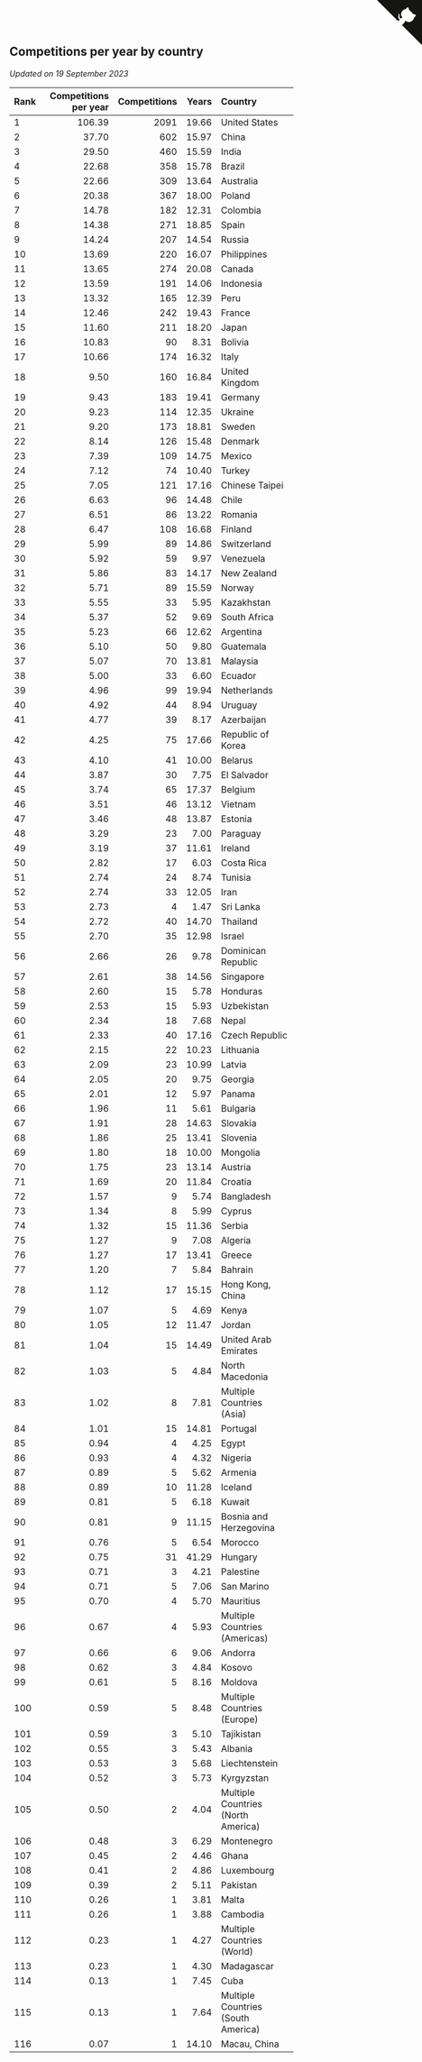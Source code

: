 ## Competitions per year by country

*Updated on 19 September 2023*

| Rank | Competitions per year | Competitions | Years | Country |
| :--- | ---: | ---: | ---: | :--- |
| 1 | 106.39 | 2091 | 19.66 | United States |
| 2 | 37.70 | 602 | 15.97 | China |
| 3 | 29.50 | 460 | 15.59 | India |
| 4 | 22.68 | 358 | 15.78 | Brazil |
| 5 | 22.66 | 309 | 13.64 | Australia |
| 6 | 20.38 | 367 | 18.00 | Poland |
| 7 | 14.78 | 182 | 12.31 | Colombia |
| 8 | 14.38 | 271 | 18.85 | Spain |
| 9 | 14.24 | 207 | 14.54 | Russia |
| 10 | 13.69 | 220 | 16.07 | Philippines |
| 11 | 13.65 | 274 | 20.08 | Canada |
| 12 | 13.59 | 191 | 14.06 | Indonesia |
| 13 | 13.32 | 165 | 12.39 | Peru |
| 14 | 12.46 | 242 | 19.43 | France |
| 15 | 11.60 | 211 | 18.20 | Japan |
| 16 | 10.83 | 90 | 8.31 | Bolivia |
| 17 | 10.66 | 174 | 16.32 | Italy |
| 18 | 9.50 | 160 | 16.84 | United Kingdom |
| 19 | 9.43 | 183 | 19.41 | Germany |
| 20 | 9.23 | 114 | 12.35 | Ukraine |
| 21 | 9.20 | 173 | 18.81 | Sweden |
| 22 | 8.14 | 126 | 15.48 | Denmark |
| 23 | 7.39 | 109 | 14.75 | Mexico |
| 24 | 7.12 | 74 | 10.40 | Turkey |
| 25 | 7.05 | 121 | 17.16 | Chinese Taipei |
| 26 | 6.63 | 96 | 14.48 | Chile |
| 27 | 6.51 | 86 | 13.22 | Romania |
| 28 | 6.47 | 108 | 16.68 | Finland |
| 29 | 5.99 | 89 | 14.86 | Switzerland |
| 30 | 5.92 | 59 | 9.97 | Venezuela |
| 31 | 5.86 | 83 | 14.17 | New Zealand |
| 32 | 5.71 | 89 | 15.59 | Norway |
| 33 | 5.55 | 33 | 5.95 | Kazakhstan |
| 34 | 5.37 | 52 | 9.69 | South Africa |
| 35 | 5.23 | 66 | 12.62 | Argentina |
| 36 | 5.10 | 50 | 9.80 | Guatemala |
| 37 | 5.07 | 70 | 13.81 | Malaysia |
| 38 | 5.00 | 33 | 6.60 | Ecuador |
| 39 | 4.96 | 99 | 19.94 | Netherlands |
| 40 | 4.92 | 44 | 8.94 | Uruguay |
| 41 | 4.77 | 39 | 8.17 | Azerbaijan |
| 42 | 4.25 | 75 | 17.66 | Republic of Korea |
| 43 | 4.10 | 41 | 10.00 | Belarus |
| 44 | 3.87 | 30 | 7.75 | El Salvador |
| 45 | 3.74 | 65 | 17.37 | Belgium |
| 46 | 3.51 | 46 | 13.12 | Vietnam |
| 47 | 3.46 | 48 | 13.87 | Estonia |
| 48 | 3.29 | 23 | 7.00 | Paraguay |
| 49 | 3.19 | 37 | 11.61 | Ireland |
| 50 | 2.82 | 17 | 6.03 | Costa Rica |
| 51 | 2.74 | 24 | 8.74 | Tunisia |
| 52 | 2.74 | 33 | 12.05 | Iran |
| 53 | 2.73 | 4 | 1.47 | Sri Lanka |
| 54 | 2.72 | 40 | 14.70 | Thailand |
| 55 | 2.70 | 35 | 12.98 | Israel |
| 56 | 2.66 | 26 | 9.78 | Dominican Republic |
| 57 | 2.61 | 38 | 14.56 | Singapore |
| 58 | 2.60 | 15 | 5.78 | Honduras |
| 59 | 2.53 | 15 | 5.93 | Uzbekistan |
| 60 | 2.34 | 18 | 7.68 | Nepal |
| 61 | 2.33 | 40 | 17.16 | Czech Republic |
| 62 | 2.15 | 22 | 10.23 | Lithuania |
| 63 | 2.09 | 23 | 10.99 | Latvia |
| 64 | 2.05 | 20 | 9.75 | Georgia |
| 65 | 2.01 | 12 | 5.97 | Panama |
| 66 | 1.96 | 11 | 5.61 | Bulgaria |
| 67 | 1.91 | 28 | 14.63 | Slovakia |
| 68 | 1.86 | 25 | 13.41 | Slovenia |
| 69 | 1.80 | 18 | 10.00 | Mongolia |
| 70 | 1.75 | 23 | 13.14 | Austria |
| 71 | 1.69 | 20 | 11.84 | Croatia |
| 72 | 1.57 | 9 | 5.74 | Bangladesh |
| 73 | 1.34 | 8 | 5.99 | Cyprus |
| 74 | 1.32 | 15 | 11.36 | Serbia |
| 75 | 1.27 | 9 | 7.08 | Algeria |
| 76 | 1.27 | 17 | 13.41 | Greece |
| 77 | 1.20 | 7 | 5.84 | Bahrain |
| 78 | 1.12 | 17 | 15.15 | Hong Kong, China |
| 79 | 1.07 | 5 | 4.69 | Kenya |
| 80 | 1.05 | 12 | 11.47 | Jordan |
| 81 | 1.04 | 15 | 14.49 | United Arab Emirates |
| 82 | 1.03 | 5 | 4.84 | North Macedonia |
| 83 | 1.02 | 8 | 7.81 | Multiple Countries (Asia) |
| 84 | 1.01 | 15 | 14.81 | Portugal |
| 85 | 0.94 | 4 | 4.25 | Egypt |
| 86 | 0.93 | 4 | 4.32 | Nigeria |
| 87 | 0.89 | 5 | 5.62 | Armenia |
| 88 | 0.89 | 10 | 11.28 | Iceland |
| 89 | 0.81 | 5 | 6.18 | Kuwait |
| 90 | 0.81 | 9 | 11.15 | Bosnia and Herzegovina |
| 91 | 0.76 | 5 | 6.54 | Morocco |
| 92 | 0.75 | 31 | 41.29 | Hungary |
| 93 | 0.71 | 3 | 4.21 | Palestine |
| 94 | 0.71 | 5 | 7.06 | San Marino |
| 95 | 0.70 | 4 | 5.70 | Mauritius |
| 96 | 0.67 | 4 | 5.93 | Multiple Countries (Americas) |
| 97 | 0.66 | 6 | 9.06 | Andorra |
| 98 | 0.62 | 3 | 4.84 | Kosovo |
| 99 | 0.61 | 5 | 8.16 | Moldova |
| 100 | 0.59 | 5 | 8.48 | Multiple Countries (Europe) |
| 101 | 0.59 | 3 | 5.10 | Tajikistan |
| 102 | 0.55 | 3 | 5.43 | Albania |
| 103 | 0.53 | 3 | 5.68 | Liechtenstein |
| 104 | 0.52 | 3 | 5.73 | Kyrgyzstan |
| 105 | 0.50 | 2 | 4.04 | Multiple Countries (North America) |
| 106 | 0.48 | 3 | 6.29 | Montenegro |
| 107 | 0.45 | 2 | 4.46 | Ghana |
| 108 | 0.41 | 2 | 4.86 | Luxembourg |
| 109 | 0.39 | 2 | 5.11 | Pakistan |
| 110 | 0.26 | 1 | 3.81 | Malta |
| 111 | 0.26 | 1 | 3.88 | Cambodia |
| 112 | 0.23 | 1 | 4.27 | Multiple Countries (World) |
| 113 | 0.23 | 1 | 4.30 | Madagascar |
| 114 | 0.13 | 1 | 7.45 | Cuba |
| 115 | 0.13 | 1 | 7.64 | Multiple Countries (South America) |
| 116 | 0.07 | 1 | 14.10 | Macau, China |


<a href="https://github.com/JustinTimeCuber/wca_statistics" class="github-corner" aria-label="View source on Github"><svg width="80" height="80" viewBox="0 0 250 250" style="fill:#151513; color:#fff; position: absolute; top: 0; border: 0; right: 0;" aria-hidden="true"><path d="M0,0 L115,115 L130,115 L142,142 L250,250 L250,0 Z"></path><path d="M128.3,109.0 C113.8,99.7 119.0,89.6 119.0,89.6 C122.0,82.7 120.5,78.6 120.5,78.6 C119.2,72.0 123.4,76.3 123.4,76.3 C127.3,80.9 125.5,87.3 125.5,87.3 C122.9,97.6 130.6,101.9 134.4,103.2" fill="currentColor" style="transform-origin: 130px 106px;" class="octo-arm"></path><path d="M115.0,115.0 C114.9,115.1 118.7,116.5 119.8,115.4 L133.7,101.6 C136.9,99.2 139.9,98.4 142.2,98.6 C133.8,88.0 127.5,74.4 143.8,58.0 C148.5,53.4 154.0,51.2 159.7,51.0 C160.3,49.4 163.2,43.6 171.4,40.1 C171.4,40.1 176.1,42.5 178.8,56.2 C183.1,58.6 187.2,61.8 190.9,65.4 C194.5,69.0 197.7,73.2 200.1,77.6 C213.8,80.2 216.3,84.9 216.3,84.9 C212.7,93.1 206.9,96.0 205.4,96.6 C205.1,102.4 203.0,107.8 198.3,112.5 C181.9,128.9 168.3,122.5 157.7,114.1 C157.9,116.9 156.7,120.9 152.7,124.9 L141.0,136.5 C139.8,137.7 141.6,141.9 141.8,141.8 Z" fill="currentColor" class="octo-body"></path></svg></a><style>.github-corner:hover .octo-arm{animation:octocat-wave 560ms ease-in-out}@keyframes octocat-wave{0%,100%{transform:rotate(0)}20%,60%{transform:rotate(-25deg)}40%,80%{transform:rotate(10deg)}}@media (max-width:500px){.github-corner:hover .octo-arm{animation:none}.github-corner .octo-arm{animation:octocat-wave 560ms ease-in-out}}</style>
